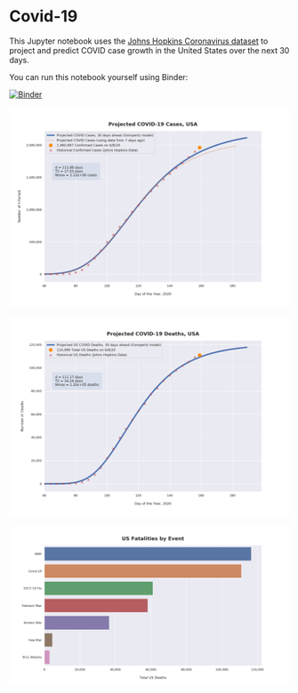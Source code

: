 # Covid-19

This Jupyter notebook uses the [Johns Hopkins Coronavirus dataset](https://github.com/CSSEGISandData/COVID-19/blob/master/README.md) to project and predict COVID case growth in the United States over the next 30 days.

You can run this notebook yourself using Binder:

[![Binder](https://mybinder.org/badge_logo.svg)](https://mybinder.org/v2/gh/bws428/covid-19/master?filepath=covid-projections.nbconvert.ipynb)

![Projected Cases plot](https://raw.githubusercontent.com/bws428/covid-19/master/charts/covid-6.8.20.png)

![Projected Deaths plot](https://raw.githubusercontent.com/bws428/covid-19/master/charts/covid-deaths-6.8.20.png)

![Casualties plot](https://raw.githubusercontent.com/bws428/covid-19/master/charts/casualties.png)

